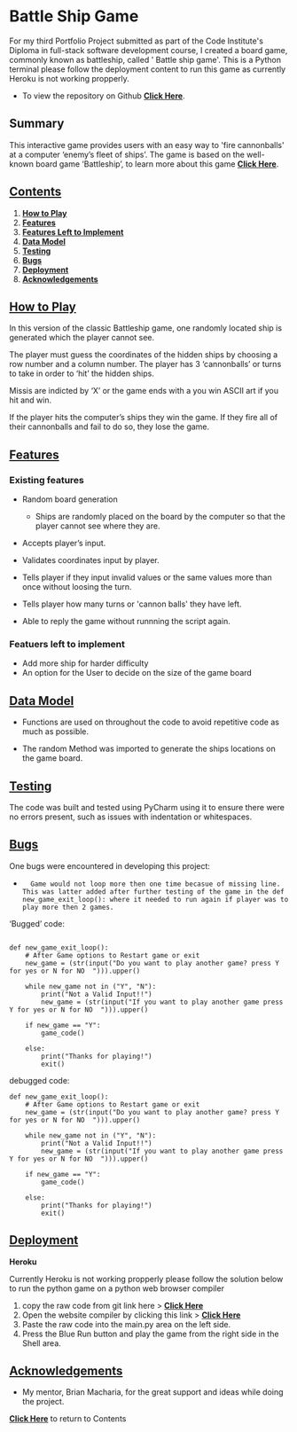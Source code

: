 # **Battle Ship Game**

For my third Portfolio Project submitted as part of the Code Institute's Diploma in full-stack software development course, I created a board game, commonly known as battleship, called ' Battle ship game'. This is a Python terminal please follow the deployment content to run this game as currently Heroku is not working propperly.  


- To view the repository on Github **[Click Here](https://github.com/GDV373/Python_Battle_Ship_Game)**.


## **Summary**
  This interactive game provides users with an easy way to 'fire cannonballs' at a computer ‘enemy’s fleet of ships’. The game is based on the well-known board game ‘Battleship’, to learn more about this game **[Click Here]( https://en.wikipedia.org/wiki/Battleship_game)**.



## **[Contents](#contents)**

1.	**[How to Play](#how-to-play)**
2.	**[Features](#features)**
3.	**[Features Left to Implement](#features-left-to-implement)**
4.	**[Data Model](#data-model)**
5.	**[Testing](#testing)**
6.	**[Bugs](#bugs)**
7.	**[Deployment](#deployment)**
8.	**[Acknowledgements](#acknowledgements)** 

## **[How to Play](#how-to-play)**

In this version of the classic Battleship game, one randomly located ship is generated which the player cannot see. 

The player must guess the coordinates of the hidden ships by choosing a row number and a column number. The player has 3 ‘cannonballs’ or turns to take in order to ‘hit’ the hidden ships. 

Missis are indicted by ‘X’ or the game ends with a you win ASCII art if you hit and win. 

If the player hits the computer’s ships they win the game. If they fire all of their cannonballs and fail to do so, they lose the game.  

## **[Features](#features)**

### Existing features
* Random board generation
  * Ships are randomly placed on the board by the computer so that the player cannot see where they are.

* Accepts player’s input.

* Validates coordinates input by player.

* Tells player if they input invalid values or the same values more than once without loosing the turn.

* Tells player how many turns or 'cannon balls' they have left.

* Able to reply the game without runnning the script again.

### Featuers left to implement

 * Add more ship for harder difficulty
 * An option for the User to decide on the size of the game board

## **[Data Model](#data-model)**

-	Functions are used on throughout the code to avoid repetitive code as much as possible.

-	The random Method was imported to generate the ships locations on the game board.  


## **[Testing](#testing)**

The code was built and tested using PyCharm using it to ensure there were no errors present, such as issues with indentation or whitespaces.


## **[Bugs](#bugs)**

One bugs were encountered in developing this project:

-       Game would not loop more then one time becasue of missing line. This was latter added after further testing of the game in the def new_game_exit_loop(): where it needed to run again if player was to play more then 2 games.


‘Bugged’ code: 

~~~

def new_game_exit_loop():
    # After Game options to Restart game or exit
    new_game = (str(input("Do you want to play another game? press Y for yes or N for NO  "))).upper()

    while new_game not in ("Y", "N"):
        print("Not a Valid Input!!")
        new_game = (str(input("If you want to play another game press Y for yes or N for NO  "))).upper()

    if new_game == "Y":
        game_code()

    else:
        print("Thanks for playing!")
        exit()
~~~

debugged code:

~~~
def new_game_exit_loop():
    # After Game options to Restart game or exit
    new_game = (str(input("Do you want to play another game? press Y for yes or N for NO  "))).upper()

    while new_game not in ("Y", "N"):
        print("Not a Valid Input!!")
        new_game = (str(input("If you want to play another game press Y for yes or N for NO  "))).upper()

    if new_game == "Y":
        game_code()
        
    else:
        print("Thanks for playing!")
        exit()
~~~

##	**[Deployment](#deployment)**

**Heroku**

Currently Heroku is not working propperly please follow the solution below to run the python game on a python web browser compiler

1. copy the raw code from git link here > **[Click Here](https://raw.githubusercontent.com/GDV373/Python_Battle_Ship_Game/main/Battle_Ship_Game.py)**
2. Open the website compiler by clicking this link > **[Click Here](https://www.programiz.com/python-programming/online-compiler/)**
3. Paste the raw code into the main.py area on the left side.
4. Press the Blue Run button and play the game from the right side in the Shell area.


##	**[Acknowledgements](#acknowledgements)** 

- My mentor, Brian Macharia, for the great support and ideas while doing the project.  
   
  

**[Click Here](#contents)** to return to Contents
